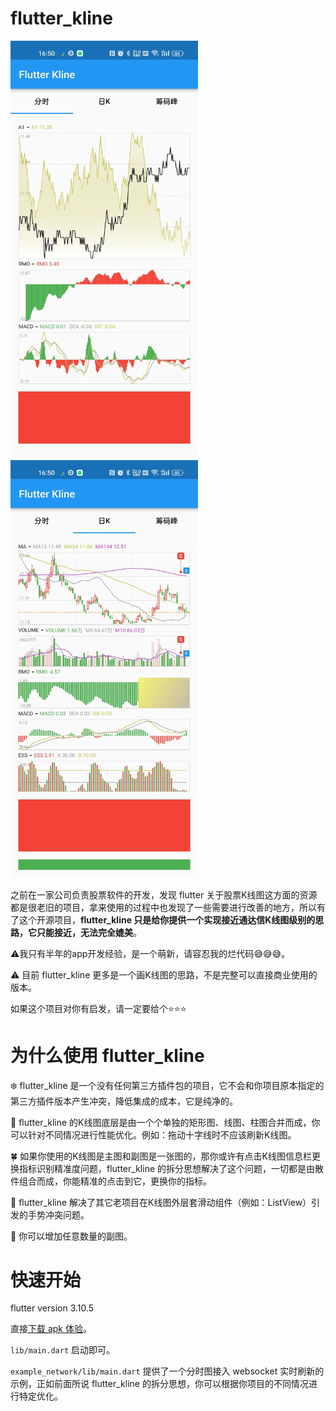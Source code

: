 # flutter_kline

<img src="https://raw.githubusercontent.com/BrinedFish0222/flutter_kline/master/resources/example_1.jpg" width="300" /><img src="https://raw.githubusercontent.com/BrinedFish0222/flutter_kline/master/resources/example_2.jpg" width="300" />



之前在一家公司负责股票软件的开发，发现 flutter 关于股票K线图这方面的资源都是很老旧的项目，拿来使用的过程中也发现了一些需要进行改善的地方，所以有了这个开源项目，**flutter_kline 只是给你提供一个实现接近通达信K线图级别的思路，它只能接近，无法完全媲美**。

:warning:我只有半年的app开发经验，是一个萌新，请容忍我的烂代码:sweat_smile::sweat_smile::sweat_smile:。

:warning: 目前 flutter_kline 更多是一个画K线图的思路，不是完整可以直接商业使用的版本。

如果这个项目对你有启发，请一定要给个:star::star::star:

# 为什么使用 flutter_kline

:snowflake: flutter_kline 是一个没有任何第三方插件包的项目，它不会和你项目原本指定的第三方插件版本产生冲突，降低集成的成本，它是纯净的。

:fallen_leaf: flutter_kline 的K线图底层是由一个个单独的矩形图、线图、柱图合并而成，你可以针对不同情况进行性能优化。例如：拖动十字线时不应该刷新K线图。

:four_leaf_clover: 如果你使用的K线图是主图和副图是一张图的，那你或许有点击K线图信息栏更换指标识别精准度问题，flutter_kline 的拆分思想解决了这个问题，一切都是由散件组合而成，你能精准的点击到它，更换你的指标。

:frog: flutter_kline 解决了其它老项目在K线图外层套滑动组件（例如：ListView）引发的手势冲突问题。

:blue_heart: 你可以增加任意数量的副图。

# 快速开始

flutter version 3.10.5

直接[下载 apk 体验](https://github.com/BrinedFish0222/flutter_kline/releases)。

`lib/main.dart` 启动即可。

`example_network/lib/main.dart` 提供了一个分时图接入 websocket 实时刷新的示例，正如前面所说 flutter_kline 的拆分思想，你可以根据你项目的不同情况进行特定优化。

